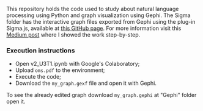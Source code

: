 This repository holds the code used to study about natural language processing using Python and graph visualization using Gephi. The Sigma folder has the interactive graph files exported from Gephi using the plug-in Sigma.js, available at <a href="https://callme-ph.github.io/AED-II/U3T1/Sigma/network">this GitHub page</a>. 
For more information visit this <a href="https://medium.com/@pedro.henriquesantos1407/a-study-on-natural-language-processing-exploring-text-and-network-analysis-with-python-and-gephi-b0a8209aded0">Medium post</a> where I showed the work step-by-step.

### Execution instructions
 - Open v2_U3T1.ipynb with Google's Colaboratory;
 - Upload `oms.pdf` to the environment;
 - Execute the code;
 - Download the `my_graph.gexf` file and open it with Gephi.

To see the already edited graph download `my_graph.gephi` at "Gephi" folder open it. 



